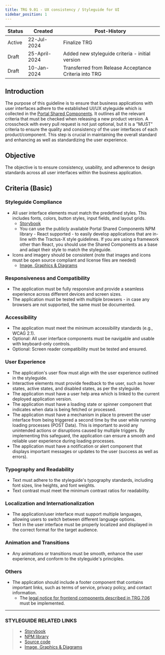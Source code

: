 ```yaml
---
title: TRG 9.01 - UX consistency / Styleguide for UI
sidebar_position: 1
---
```


| Status | Created       | Post-History                                             |
|--------|---------------|----------------------------------------------------------|
| Active | 22-Jul-2024   | Finalize TRG                                             |
| Draft  | 25-April-2024 | Added new styleguide criteria - initial version          |
| Draft  | 10-Jan-2024   | Transferred from Release Acceptance Criteria into TRG    |

## Introduction

The purpose of this guideline is to ensure that business applications with user interfaces adhere to the established UI/UX styleguide which is collected in the [Portal Shared Components](https://github.com/eclipse-tractusx/portal-shared-components.git). It outlines all the relevant criteria that must be checked when releasing a new product version. A crosscheck with every pull request is not just optional, but it is a "MUST" criteria to ensure the quality and consistency of the user interfaces of each product/component. This step is crucial in maintaining the overall standard and enhancing as well as standardizing the user experience.

## Objective

The objective is to ensure consistency, usability, and adherence to design standards across all user interfaces within the business application.

## Criteria (Basic)

### Styleguide Compliance

- All user interface elements must match the predefined styles. This includes fonts, colors, button styles, input fields, and layout grids.
  - [Storybook](https://eclipse-tractusx.github.io/portal-shared-components)
  - You can use the publicly available Portal Shared Components NPM library - React supported - to easily develop applications that are in-line with the Tractus-X style guidelines. If you are using a framework other than React, you should use the Shared Components as a base and adapt their style to match the styleguide.
- Icons and imagery should be consistent (note that images and icons must be open source compliant and license files are needed)
  - [Image, Graphics & Diagrams](https://github.com/eclipse-tractusx/portal-assets/blob/v2.0.0/docs/developer/Technical%20Documentation/Others/Images%2C%20Graphics%20and%20Diagrams.md)

### Responsiveness and Compatibility

- The application must be fully responsive and provide a seamless experience across different devices and screen sizes.
- The application must be tested with multiple browsers - in case any browsers are not supported, the same must be documented.

### Accessibility

- The application must meet the minimum accessibility standards (e.g., WCAG 2.1).
- Optional: All user interface components must be navigable and usable with keyboard-only controls.
- Optional: Screen reader compatibility must be tested and ensured.

### User Experience

- The application's user flow must align with the user experience outlined in the styleguide.
- Interactive elements must provide feedback to the user, such as hover states, active states, and disabled states, as per the styleguide.
- The application must have a user help area which is linked to the current deployed application version.
- The application must have a loading state or spinner component that indicates when data is being fetched or processed.
- The application must have a mechanism in place to prevent the user interface from being triggered a second time by the user while running loading processes (POST Data). This is important to avoid any unintended actions or disruptions caused by multiple triggers. By implementing this safeguard, the application can ensure a smooth and reliable user experience during loading processes.
- The application must have a notification or alert component that displays important messages or updates to the user (success as well as errors).

### Typography and Readability

- Text must adhere to the styleguide's typography standards, including font sizes, line heights, and font weights.
- Text contrast must meet the minimum contrast ratios for readability.

### Localization and Internationalization

- The application/user interface must support multiple languages, allowing users to switch between different language options.
- Text in the user interface must be properly localized and displayed in the correct format for the target audience.

### Animation and Transitions

- Any animations or transitions must be smooth, enhance the user experience, and conform to the styleguide's principles.

### Others

- The application should include a footer component that contains important links, such as terms of service, privacy policy, and contact information.
  - The [legal notice for frontend components described in TRG 7.06](../trg-7/trg-7-06.md#frontend-components) must be implemented.

---

### STYLEGUIDE RELATED LINKS

> - [Storybook](https://eclipse-tractusx.github.io/portal-shared-components)
> - [NPM library](https://www.npmjs.com/package/@catena-x/portal-shared-components)
> - [Source code](https://github.com/eclipse-tractusx/portal-shared-components.git)
> - [Image, Graphics & Diagrams](https://github.com/eclipse-tractusx/portal-assets/blob/v2.0.0/docs/developer/Technical%20Documentation/Others/Images%2C%20Graphics%20and%20Diagrams.md)
